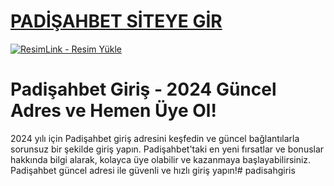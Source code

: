 #  <a href="https://sekabet1452.com/">PADİŞAHBET SİTEYE GİR</a>
<meta charset="UTF-8">
    <meta name="viewport" content="width=device-width, initial-scale=1.0">
</head>
<body>

<a href="https://sekabet1452.com/" title="ResimLink - Resim Yükle"><img src="https://resimlink.com/YhZVb0K" title="ResimLink - Resim Yükle" alt="ResimLink - Resim Yükle"></a>
</a>

# Padişahbet Giriş - 2024 Güncel Adres ve Hemen Üye Ol!
2024 yılı için Padişahbet giriş adresini keşfedin ve güncel bağlantılarla sorunsuz bir şekilde giriş yapın. Padişahbet'taki en yeni fırsatlar ve bonuslar hakkında bilgi alarak, kolayca üye olabilir ve kazanmaya başlayabilirsiniz. Padişahbet güncel adresi ile güvenli ve hızlı giriş yapın!# padisahgiris
